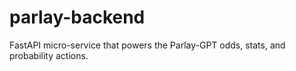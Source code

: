 # parlay-backend
FastAPI micro-service that powers the Parlay-GPT odds, stats, and probability actions.
